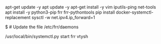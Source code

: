apt-get update -y
apt update -y
apt-get install -y vim iputils-ping net-tools
apt install -y python3-pip frr frr-pythontools
pip install docker-systemctl-replacement
sysctl -w net.ipv4.ip_forward=1

$ # Update the file /etc/frr/daemons

/usr/local/bin/systemctl.py start frr
vtysh

